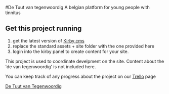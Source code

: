 #De Tuut van tegenwoordig
A belgian platform for young people with tinnitus

## Get this project running
1. get the latest version of [Kirby cms](http://getkirby.com/) 
2. replace the standard assets + site folder with the one provided here
3. login into the kirby panel to create content for your site.

This project is used to coordinate develpment on the site. Content about the 'de van tegenwoordig' is not included here.

You can keep track of any progress about the project on our [Trello](https://trello.com/b/2CEJPYFq/tuut-van-tegenwoordig) page

[De Tuut van Tegenwoordig](http://detuutvantegenwoordig.be/) 